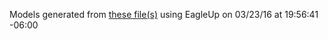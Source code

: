 Models generated from [these file(s)](https://raw.github.com/sparkfun/WS2812_Breakout/637214bce9557bb25c06184c2c5f7b21d3bed591/Hardware/ws2812-Breakout.brd) using EagleUp on 03/23/16 at 19:56:41 -06:00
